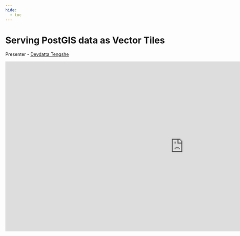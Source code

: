 ```yaml
---
hide:
  - toc
---
```

# Serving PostGIS data as Vector Tiles


Presenter - [Devdatta Tengshe](https://www.linkedin.com/in/devdattat/) 


<iframe width="1110" height="530" src="https://www.youtube.com/embed/TQ5N9qKCMzg?si=45HgzuMtZZQcqsFp" title="YouTube video player" frameborder="0" allow="accelerometer; autoplay; clipboard-write; encrypted-media; gyroscope; picture-in-picture; web-share" allowfullscreen></iframe>

